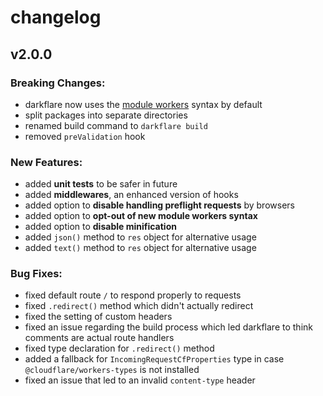 # changelog

## v2.0.0

### Breaking Changes:

- darkflare now uses the [module workers](https://developers.cloudflare.com/workers/learning/migrating-to-module-workers/) syntax by default
- split packages into separate directories
- renamed build command to `darkflare build`
- removed `preValidation` hook

### New Features:

- added **unit tests** to be safer in future
- added **middlewares**, an enhanced version of hooks
- added option to **disable handling preflight requests** by browsers
- added option to **opt-out of new module workers syntax**
- added option to **disable minification**
- added `json()` method to `res` object for alternative usage
- added `text()` method to `res` object for alternative usage

### Bug Fixes:

- fixed default route `/` to respond properly to requests
- fixed `.redirect()` method which didn't actually redirect
- fixed the setting of custom headers
- fixed an issue regarding the build process which led darkflare to think comments are actual route handlers
- fixed type declaration for `.redirect()` method
- added a fallback for `IncomingRequestCfProperties` type in case `@cloudflare/workers-types` is not installed
- fixed an issue that led to an invalid `content-type` header
